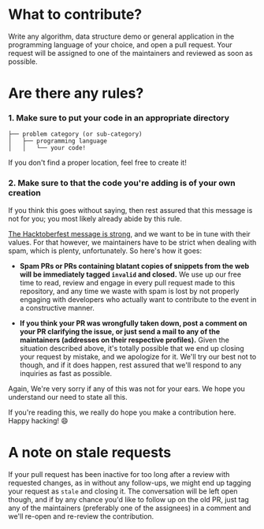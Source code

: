 # What to contribute?

Write any algorithm, data structure demo or general application in the programming language of your choice, and open a
pull request. Your request will be assigned to one of the maintainers and reviewed as soon as possible.

# Are there any rules?

### 1. Make sure to put your code in an appropriate directory

```
├── problem category (or sub-category)
│   ├── programming language
│   │   └── your code!
```

If you don't find a proper location, feel free to create it!

### 2. Make sure to that the code you're adding is of your own creation

If you think this goes without saying, then rest assured that this message is not for you; you most likely already abide
by this rule.

[The Hacktoberfest message is strong](https://hacktoberfest.digitalocean.com/details#quality-standards), and we want to
be in tune with their values. For that however, we maintainers have to be strict when dealing with spam, which is
plenty, unfortunately. So here's how it goes:

- **Spam PRs or PRs containing blatant copies of snippets from the web will be immediately tagged `invalid` and
closed.** We use up our free time to read, review and engage in every pull request made to this repository, and any time
we waste with spam is lost by not properly engaging with developers who actually want to contribute to the event in a
constructive manner.

- **If you think your PR was wrongfully taken down, post a comment on your PR clarifying the issue, or just send a mail
to any of the maintainers (addresses on their respective profiles).** Given the situation described above, it's totally
possible that we end up closing your request by mistake, and we apologize for it. We'll try our best not to though, and
if it does happen, rest assured that we'll respond to any inquiries as fast as possible.

Again, We're very sorry if any of this was not for your ears. We hope you understand our need to state all this.

If you're reading this, we really do hope you make a contribution here. Happy hacking! :smile:

# A note on stale requests

If your pull request has been inactive for too long after a review with requested changes, as in without any follow-ups,
we might end up tagging your request as `stale` and closing it. The conversation will be left open though, and if by
any chance you'd like to follow up on the old PR, just tag any of the maintainers (preferably one of the assignees)
in a comment and we'll re-open and re-review the contribution.
